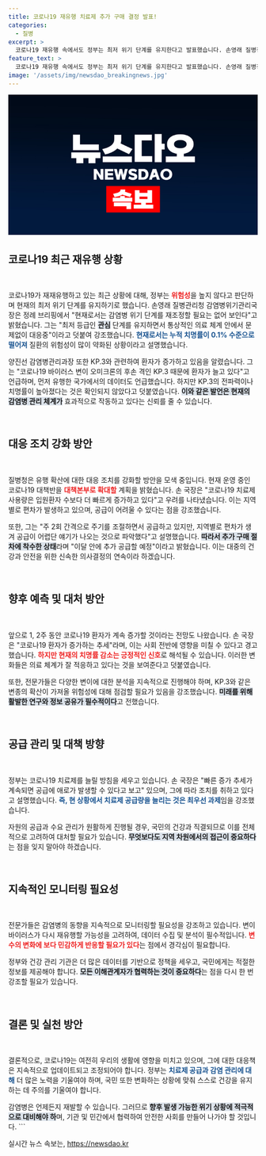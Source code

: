 ```yaml
---
title: 코로나19 재유행 치료제 추가 구매 결정 발표!
categories:
  - 질병
excerpt: >
  코로나19 재유행 속에서도 정부는 최저 위기 단계를 유지한다고 발표했습니다. 손영래 질병청장은 감염병 위험성이 약화됐으며, 치료제 공급도 확대할 계획이라고 밝혔습니다. 각별한 대응이 필요한 시점입니다!
feature_text: >
  코로나19 재유행 속에서도 정부는 최저 위기 단계를 유지한다고 발표했습니다. 손영래 질병청장은 감염병 위험성이 약화됐으며, 치료제 공급도 확대할 계획이라고 밝혔습니다. 각별한 대응이 필요한 시점입니다!
image: '/assets/img/newsdao_breakingnews.jpg'
---
```


<p><img src="/assets/img/newsdao_breakingnews.jpg" alt="koreaapp 속보" /></p>



<h2 data-ke-size="size26">코로나19 최근 재유행 상황</h2>

<p data-ke-size="size16">&nbsp;</p>

<p>코로나19가 재재유행하고 있는 최근 상황에 대해, 정부는 <b><span style="color: #ee2323;">위험성</span></b>을 높지 않다고 판단하며 현재의 최저 위기 단계를 유지하기로 했습니다. 손영래 질병관리청 감염병위기관리국장은 정례 브리핑에서 "현재로서는 감염병 위기 단계를 재조정할 필요는 없어 보인다"고 밝혔습니다. 그는 "최저 등급인 <b><span style="background-color: #21538527;">관심</span></b> 단계를 유지하면서 통상적인 의료 체계 안에서 문제없이 대응중"이라고 덧붙여 강조했습니다. <b><span style="color: #1a5490;">현재로서는 누적 치명률이 0.1% 수준으로 떨어져</span></b> 질환의 위험성이 많이 약화된 상황이라고 설명했습니다.</p>

<p>양진선 감염병관리과장 또한 KP.3와 관련하여 환자가 증가하고 있음을 알렸습니다. 그는 "코로나19 바이러스 변이 오미크론의 후손 격인 KP.3 때문에 환자가 늘고 있다"고 언급하며, 먼저 유행한 국가에서의 데이터도 언급했습니다. 하지만 KP.3의 전파력이나 치명률이 높아졌다는 것은 확인되지 않았다고 덧붙였습니다. <b><span style="background-color: #21538527;">이와 같은 발언은 현재의 감염병 관리 체계가</span></b> 효과적으로 작동하고 있다는 신뢰를 줄 수 있습니다.</p>

<p data-ke-size="size16">&nbsp;</p>

<h2 data-ke-size="size26">대응 조치 강화 방안</h2>

<p data-ke-size="size16">&nbsp;</p>

<p>질병청은 유행 확산에 대한 대응 조치를 강화할 방안을 모색 중입니다. 현재 운영 중인 코로나19 대책반을 <b><span style="color: #ee2323;">대책본부로 확대할</span></b> 계획을 밝혔습니다. 손 국장은 "코로나19 치료제 사용량은 입원환자 수보다 더 빠르게 증가하고 있다"고 우려를 나타냈습니다. 이는 지역별로 편차가 발생하고 있으며, 공급이 어려울 수 있다는 점을 강조했습니다.</p>

<p>또한, 그는 "주 2회 간격으로 주기를 조절하면서 공급하고 있지만, 지역별로 편차가 생겨 공급이 어렵단 얘기가 나오는 것으로 파악했다"고 설명했습니다. <b><span style="background-color: #21538527;">따라서 추가 구매 절차에 착수한 상태</span></b>라며 "이달 안에 추가 공급할 예정"이라고 밝혔습니다. 이는 대중의 건강과 안전을 위한 신속한 의사결정의 연속이라 하겠습니다.</p>

<p data-ke-size="size16">&nbsp;</p>

<h2 data-ke-size="size26">향후 예측 및 대처 방안</h2>

<p data-ke-size="size16">&nbsp;</p>

<p>앞으로 1, 2주 동안 코로나19 환자가 계속 증가할 것이라는 전망도 나왔습니다. 손 국장은 "코로나19 환자가 증가하는 추세"라며, 이는 사회 전반에 영향을 미칠 수 있다고 경고했습니다. <b><span style="color: #ee2323;">하지만 현재의 치명률 감소는 긍정적인 신호</span></b>로 해석될 수 있습니다. 이러한 변화들은 의료 체계가 잘 적응하고 있다는 것을 보여준다고 덧붙였습니다.</p>

<p>또한, 전문가들은 다양한 변이에 대한 분석을 지속적으로 진행해야 하며, KP.3와 같은 변종의 확산이 가져올 위험성에 대해 점검할 필요가 있음을 강조했습니다. <b><span style="background-color: #21538527;">미래를 위해 활발한 연구와 정보 공유가 필수적이다</span></b>고 전했습니다.</p>

<p data-ke-size="size16">&nbsp;</p>

<h2 data-ke-size="size26">공급 관리 및 대책 방향</h2>

<p data-ke-size="size16">&nbsp;</p>

<p>정부는 코로나19 치료제를 늘릴 방침을 세우고 있습니다. 손 국장은 "빠른 증가 추세가 계속되면 공급에 애로가 발생할 수 있다고 보고" 있으며, 그에 따라 조치를 취하고 있다고 설명했습니다. <b><span style="color: #1a5490;">즉, 현 상황에서 치료제 공급량을 늘리는 것은 최우선 과제</span></b>임을 강조했습니다.</p>

<p>자원의 공급과 수요 관리가 원활하게 진행될 경우, 국민의 건강과 직결되므로 이를 전체적으로 고려하여 대처할 필요가 있습니다. <b><span style="background-color: #21538527;">무엇보다도 지역 차원에서의 접근이 중요하다</span></b>는 점을 잊지 말아야 하겠습니다.</p>

<p data-ke-size="size16">&nbsp;</p>

<h2 data-ke-size="size26">지속적인 모니터링 필요성</h2>

<p data-ke-size="size16">&nbsp;</p>

<p>전문가들은 감염병의 동향을 지속적으로 모니터링할 필요성을 강조하고 있습니다. 변이 바이러스가 다시 재유행할 가능성을 고려하여, 데이터 수집 및 분석이 필수적입니다. <b><span style="color: #ee2323;">변수의 변화에 보다 민감하게 반응할 필요가 있다</span></b>는 점에서 경각심이 필요합니다.</p>

<p>정부와 건강 관리 기관은 더 많은 데이터를 기반으로 정책을 세우고, 국민에게는 적절한 정보를 제공해야 합니다. <b><span style="background-color: #21538527;">모든 이해관계자가 협력하는 것이 중요하다</span></b>는 점을 다시 한 번 강조할 필요가 있습니다. </p>

<p data-ke-size="size16">&nbsp;</p>

<h2 data-ke-size="size26">결론 및 실천 방안</h2>

<p data-ke-size="size16">&nbsp;</p>

<p>결론적으로, 코로나19는 여전히 우리의 생활에 영향을 미치고 있으며, 그에 대한 대응책은 지속적으로 업데이트되고 조정되어야 합니다. 정부는 <b><span style="color: #1a5490;">치료제 공급과 감염 관리에 대해</span></b> 더 많은 노력을 기울여야 하며, 국민 또한 변화하는 상황에 맞춰 스스로 건강을 유지하는 데 주의를 기울여야 합니다.</p>

<p>감염병은 언제든지 재발할 수 있습니다. 그러므로 <b><span style="background-color: #21538527;">향후 발생 가능한 위기 상황에 적극적으로 대비해야 하</span></b>며, 기관 및 민간에서 협력하여 안전한 사회를 만들어 나가야 할 것입니다.
```</p>
실시간 뉴스 속보는, <a href="https://newsdao.kr" rel="dofollow">https://newsdao.kr</a>


